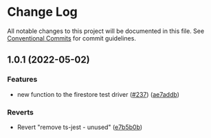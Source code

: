 # Change Log

All notable changes to this project will be documented in this file.
See [Conventional Commits](https://conventionalcommits.org) for commit guidelines.

## 1.0.1 (2022-05-02)


### Features

* new function to the firestore test driver ([#237](https://github.com/wix-private/noam-external-db-poc/issues/237)) ([ae7addb](https://github.com/wix-private/noam-external-db-poc/commit/ae7addb87ffa6303581cad26b3aeeb99c06a7d90))


### Reverts

* Revert "remove ts-jest - unused" ([e7b5b0b](https://github.com/wix-private/noam-external-db-poc/commit/e7b5b0b416fc920a8d2b9d2f8ddf55393ad836f0))

